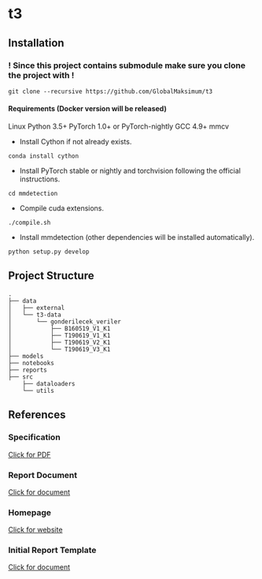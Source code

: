 # t3

## Installation

### ! Since this project contains submodule make sure you clone the project with !

```
git clone --recursive https://github.com/GlobalMaksimum/t3
```

#### Requirements (Docker version will be released)

Linux
Python 3.5+
PyTorch 1.0+ or PyTorch-nightly
GCC 4.9+
mmcv

- Install Cython if not already exists.

```
conda install cython
```

- Install PyTorch stable or nightly and torchvision following the official instructions.

```
cd mmdetection
```
- Compile cuda extensions.

```
./compile.sh
```

- Install mmdetection (other dependencies will be installed automatically).

```
python setup.py develop
```


## Project Structure

```
.
├── data
│   ├── external
│   └── t3-data
│       └── gonderilecek_veriler
│           ├── B160519_V1_K1
│           ├── T190619_V1_K1
│           ├── T190619_V2_K1
│           └── T190619_V3_K1
├── models
├── notebooks
├── reports
├── src
    ├── dataloaders
    └── utils
```

## References

### Specification
[Click for PDF](https://www.teknofestistanbul.org/Content/files/2019_satnameler/Yapay_Zeka_Yarismasi_Sartname_05.pdf)

### Report Document
[Click for document](https://docs.google.com/document/d/1vh7A7FA0Czu0vA2m6x8PM3eM-67qG2w1d6ymAlVYZCY/)

### Homepage
[Click for website](http://turkiyeteknolojitakimi.org/)

### Initial Report Template
[Click for document](https://www.teknofestistanbul.org/Content/files/2019_satnameler/yapay_zeka_otr_sablon_14.docx)
